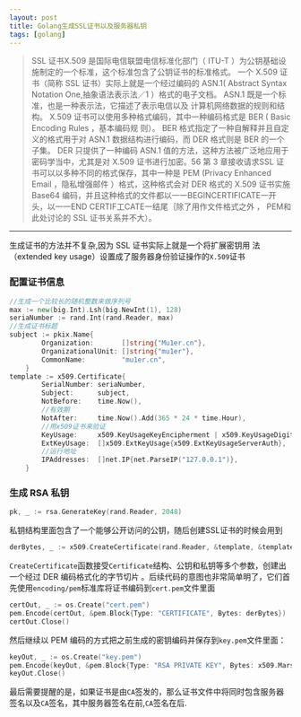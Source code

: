 ```yaml
---
layout: post
title: Golang生成SSL证书以及服务器私钥
tags: [golang]
---
```


> SSL 证书X.509 是国际电信联盟电信标准化部门（ ITU-T ）为公钥基础设施制定的一个标准，这个标准包含了公钥证书的标准格式。
一个 X.509 证书（简称 SSL 证书）实际上就是一个经过编码的 ASN.1( Abstract Syntax Notation One,抽象语法表示法／1 ）格式的电子文档。 ASN.1 既是一个标准，也是一种表示法，它描述了表示电信以及
计算机网络数据的规则和结构。
X.509 证书可以使用多种格式编码，其中一种编码格式是 BER ( Basic Encoding Rules ，基本编码规
则）。 BER 格式指定了一种自解释并且自定义的格式用于对 ASN.1 数据结构进行编码，而 DER 格式则是
BER 的一个子集。 DER 只提供了一种编码 ASN.1 值的方法，这种方法被广泛地应用于密码学当中，尤其是对 X.509 证书进行加密。56 第 3 章接收请求SSL 证书可以以多种不同的格式保存，其中一种是 PEM (Privacy Enhanced Email ，隐私增强邮件 ）格式，这种格式会对 DER 格式的 X.509 证书实施Base64 编码，并且这种格式的文件都以一一BEGINCERTIFICATE一开头，以一一END CERTIF工CATE一结尾｛除了用作文件格式之外 ， PEM和此处讨论的 SSL 证书关系并不大）。

----


生成证书的方法并不复杂,因为 SSL 证书实际上就是一个将扩展密钥用
法（extended key usage）设置成了服务器身份验证操作的`X.509`证书
### 配置证书信息
```go
//生成一个比较长的随机整数来做序列号
max := new(big.Int).Lsh(big.NewInt(1), 128)
seriaNumber := rand.Int(rand.Reader, max)
//生成证书标题
subject := pkix.Name{
		Organization:       []string{"Mu1er.cn"},
		OrganizationalUnit: []string{"mu1er"},
		CommonName:         "mu1er.cn",
	}
template := x509.Certificate{
		SerialNumber: seriaNumber,
		Subject:      subject,
		NotBefore:    time.Now(),
        //有效期
		NotAfter:     time.Now().Add(365 * 24 * time.Hour),
        //用x509证书来验证
		KeyUsage:     x509.KeyUsageKeyEncipherment | x509.KeyUsageDigitalSignature,
		ExtKeyUsage:  []x509.ExtKeyUsage{x509.ExtKeyUsageServerAuth},
        //运行地址
		IPAddresses:  []net.IP{net.ParseIP("127.0.0.1")},
	}
```
### 生成 RSA 私钥
```go
pk, _ := rsa.GenerateKey(rand.Reader, 2048)
```
私钥结构里面包含了一个能够公开访问的公钥，随后创建SSL证书的时候会用到
```go
derBytes, _ := x509.CreateCertificate(rand.Reader, &template, &template,&pk.PublicKey, pk)
```
`CreateCertificate`函数接受`Certificate`结构、公钥和私钥等多个参数，创建出一个经过 DER 编码格式化的字节切片 。后续代码的意图也非常简单明了，它们首先使用`encoding/pem`标准库将证书编码到`cert.pem`文件里面
```go
certOut, _ := os.Create("cert.pem")
pem.Encode(certOut, &pem.Block{Type: "CERTIFICATE", Bytes: derBytes})
certOut.Close()
```

然后继续以 PEM 编码的方式把之前生成的密钥编码并保存到`key.pem`文件里面：
```go
keyOut, _ := os.Create("key.pem")
pem.Encode(keyOut, &pem.Block{Type: "RSA PRIVATE KEY", Bytes: x509.MarshalPKCS1PrivateKey(pk)})
keyOut.Close()
```
最后需要提醒的是，如果证书是由`CA`签发的，那么证书文件中将同时包含服务器签名以及`CA`签名，其中服务器签名在前,`CA`签名在后.




